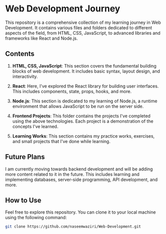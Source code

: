 # Web Development Journey

This repository is a comprehensive collection of my learning journey in Web Development. It contains various files and folders dedicated to different aspects of the field, from HTML, CSS, JavaScript, to advanced libraries and frameworks like React and Node.js. 

## Contents

1. **HTML, CSS, JavaScript**: This section covers the fundamental building blocks of web development. It includes basic syntax, layout design, and interactivity.

2. **React**: Here, I've explored the React library for building user interfaces. This includes components, state, props, hooks, and more.

3. **Node.js**: This section is dedicated to my learning of Node.js, a runtime environment that allows JavaScript to be run on the server side.

4. **Frontend Projects**: This folder contains the projects I've completed using the above technologies. Each project is a demonstration of the concepts I've learned.

5. **Learning Works**: This section contains my practice works, exercises, and small projects that I've done while learning.

## Future Plans

I am currently moving towards backend development and will be adding more content related to it in the future. This includes learning and implementing databases, server-side programming, API development, and more.

## How to Use

Feel free to explore this repository. You can clone it to your local machine using the following command:

```bash
git clone https://github.com/naseemwaziri/Web-Development.git
